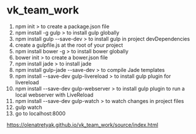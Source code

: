 # vk_team_work

1. npm init > to create a package.json file
2. npm install -g gulp > to install gulp globally
3. npm install gulp --save-dev > to install gulp in project devDependencies
4. create a gulpfile.js at the root of your project
5. npm install bower -g > to install bower globally
6. bower init > to create a bower.json file
7. npm install jade > to install jade
8. npm install gulp-jade --save-dev > to compile Jade templates
9. npm install --save-dev gulp-livereload > to install gulp plugin for livereload
10. npm install --save-dev gulp-webserver > to install gulp plugin to run a local webserver with LiveReload
11. npm install --save-dev gulp-watch > to watch changes in project files
11. gulp watch 
12. go to localhost:8000


https://olenatretyak.github.io/vk_team_work/source/index.html


